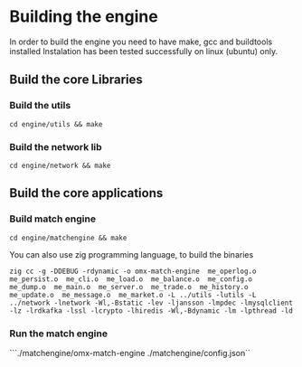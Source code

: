 Building the engine
===

In order to build the engine you need to have make, gcc and buildtools installed
Instalation has been tested successfully on linux (ubuntu) only.

## Build the core Libraries


### Build the utils
```cd engine/utils && make```

### Build the network lib
```cd engine/network && make```


## Build the core applications

### Build match engine

```cd engine/matchengine && make```

You can also use zig programming language, to build the binaries

```zig cc -g -DDEBUG -rdynamic -o omx-match-engine  me_operlog.o  me_persist.o  me_cli.o  me_load.o  me_balance.o  me_config.o  me_dump.o  me_main.o  me_server.o  me_trade.o  me_history.o  me_update.o  me_message.o  me_market.o -L ../utils -lutils -L ../network -lnetwork -Wl,-Bstatic -lev -ljansson -lmpdec -lmysqlclient -lz -lrdkafka -lssl -lcrypto -lhiredis -Wl,-Bdynamic -lm -lpthread -ld```

### Run the match engine
```./matchengine/omx-match-engine ./matchengine/config.json``

